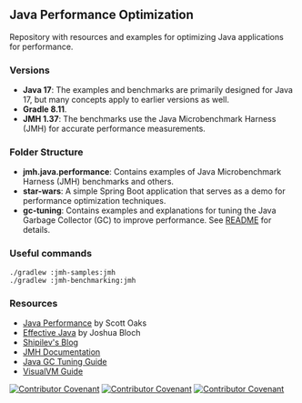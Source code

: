 


## Java Performance Optimization

Repository with resources and examples for optimizing Java applications for performance.

### Versions

* **Java 17**: The examples and benchmarks are primarily designed for Java 17, but many concepts apply to earlier versions as well.
* **Gradle 8.11**.
* **JMH 1.37**: The benchmarks use the Java Microbenchmark Harness (JMH) for accurate performance measurements.

### Folder Structure

* **jmh.java.performance**: Contains examples of Java Microbenchmark Harness (JMH) benchmarks and others.
* **star-wars**: A simple Spring Boot application that serves as a demo for performance optimization techniques.
* **gc-tuning**: Contains examples and explanations for tuning the Java Garbage Collector (GC) to improve performance. See [README](./gc-tuning/README.md) for details.
### Useful commands

```
./gradlew :jmh-samples:jmh
./gradlew :jmh-benchmarking:jmh
```

### Resources

* [Java Performance](https://www.oreilly.com/library/view/java-performance-2nd/9781492056102/) by Scott Oaks
* [Effective Java](https://www.oreilly.com/library/view/effective-java-3rd/9780134686097/) by Joshua Bloch
* [Shipilev's Blog](https://shipilev.net/)
* [JMH Documentation](https://openjdk.org/projects/code-tools/jmh/)
* [Java GC Tuning Guide](https://docs.oracle.com/en/java/javase/17/gctuning/index.html)
* [VisualVM Guide](https://visualvm.github.io/)



[![Contributor Covenant](https://img.shields.io/badge/Contributor%20Covenant-v2.0%20adopted-ff69b4.svg)](code_of_conduct_EN.md)
[![Contributor Covenant](https://img.shields.io/badge/Contributor%20Covenant-v2.0%20adopted-ff69b4.svg)](code_of_conduct_ES.md)
[![Contributor Covenant](https://img.shields.io/badge/Contributor%20Covenant-v2.0%20adopted-ff69b4.svg)](code_of_conduct_CA.md) 